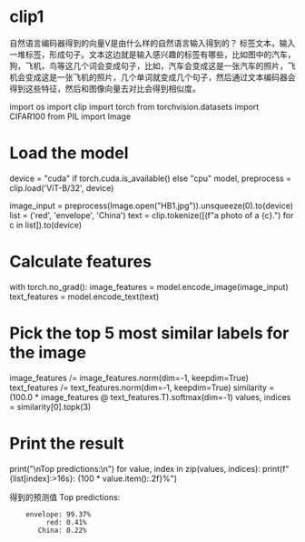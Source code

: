 # clip1
自然语言编码器得到的向量V是由什么样的自然语言输入得到的？
标签文本，输入一堆标签，形成句子。文本这边就是输入感兴趣的标签有哪些，比如图中的汽车，狗，飞机，鸟等这几个词会变成句子，比如，汽车会变成这是一张汽车的照片，飞机会变成这是一张飞机的照片，几个单词就变成几个句子，然后通过文本编码器会得到这些特征，然后和图像向量去对比会得到相似度。


import os
import clip
import torch
from torchvision.datasets import CIFAR100
from PIL import Image

# Load the model
device = "cuda" if torch.cuda.is_available() else "cpu"
model, preprocess = clip.load('ViT-B/32', device)

image_input = preprocess(Image.open("HB1.jpg")).unsqueeze(0).to(device)
list = ('red', 'envelope', 'China')
text = clip.tokenize([(f"a photo of a {c}.") for c in list]).to(device)

# Calculate features
with torch.no_grad():
    image_features = model.encode_image(image_input)
    text_features = model.encode_text(text)

# Pick the top 5 most similar labels for the image
image_features /= image_features.norm(dim=-1, keepdim=True)
text_features /= text_features.norm(dim=-1, keepdim=True)
similarity = (100.0 * image_features @ text_features.T).softmax(dim=-1)
values, indices = similarity[0].topk(3)

# Print the result
print("\nTop predictions:\n")
for value, index in zip(values, indices):
    print(f"{list[index]:>16s}: {100 * value.item():.2f}%")


得到的预测值
    Top predictions:

        envelope: 99.37%
             red: 0.41%
           China: 0.22%

